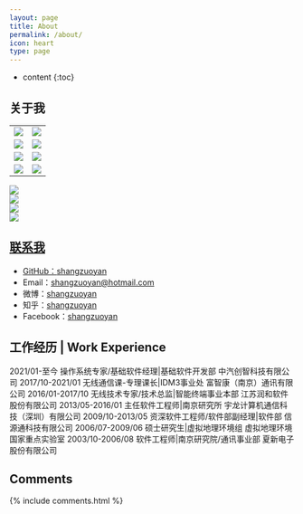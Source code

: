 ```yaml
---
layout: page
title: About
permalink: /about/
icon: heart
type: page
---
```


* content
{:toc}

## 关于我

|||
|:--|:--|
|![](../resume/images/resume_Page1.png)|![](../resume/images/resume-zh_CN_Page1.png)|
|![](../resume/images/resume_Page2.png)|![](../resume/images/resume-zh_CN_Page2.png)|
|![](../resume/images/resume_Page3.png)|![](../resume/images/resume-zh_CN_Page3.png)|
|![](../resume/images/resume_Page4.png)|![](../resume/images/resume-zh_CN_Page4.png)|
<a href="https://shangzuoyan.github.io/resume/images/resume_Page1.png" target="_blank"><img src="../resume/images/resume_Page1.png" />
<br />
<a href="https://shangzuoyan.github.io/resume/images/resume_Page2.png" target="_blank"><img src="../resume/images/resume_Page2.png" />
<br />
<a href="https://shangzuoyan.github.io/resume/images/resume_Page3.png" target="_blank"><img src="../resume/images/resume_Page3.png" />
<br />
<a href="https://shangzuoyan.github.io/resume/images/resume_Page4.png" target="_blank"><img src="../resume/images/resume_Page4.png" />
<br />

## 联系我

* GitHub：[shangzuoyan](https://github.com/shangzuoyan)
* Email：[shangzuoyan@hotmail.com](mailto:shangzuoyan@hotmail.com)
* 微博：[shangzuoyan](http://weibo.com/shangzuoyan)
* 知乎：[shangzuoyan](https://www.zhihu.com/people/shangzuoyan)
* Facebook：[shangzuoyan](https://www.facebook.com/shangzuoyan)


## 工作经历 | Work Experience

2021/01-至今		操作系统专家/基础软件经理|基础软件开发部		中汽创智科技有限公司
2017/10-2021/01	无线通信课-专理课长|IDM3事业处						富智康（南京）通讯有限公司
2016/01-2017/10	无线技术专家/技术总监|智能终端事业本部			江苏润和软件股份有限公司
2013/05-2016/01	主任软件工程师|南京研究所									宇龙计算机通信科技（深圳）有限公司
2009/10-2013/05	资深软件工程师/软件部副经理|软件部					信源通科技有限公司
2006/07-2009/06	硕士研究生|虚拟地理环境组									虚拟地理环境国家重点实验室
2003/10-2006/08	软件工程师|南京研究院/通讯事业部						夏新电子股份有限公司



## Comments

{% include comments.html %}
